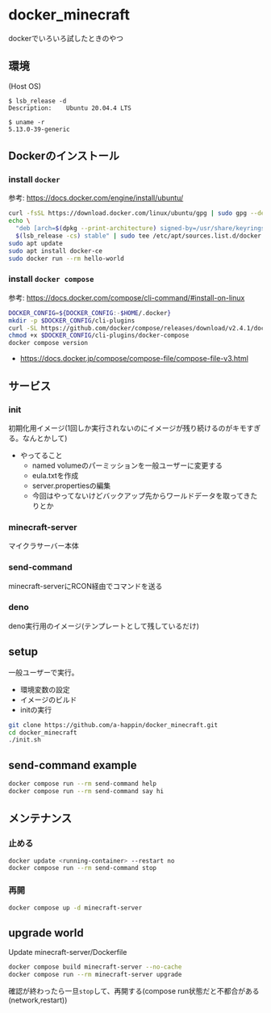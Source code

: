 docker_minecraft
==

dockerでいろいろ試したときのやつ

## 環境

(Host OS)

```console
$ lsb_release -d
Description:	Ubuntu 20.04.4 LTS

$ uname -r
5.13.0-39-generic
```

## Dockerのインストール

### install `docker`

参考: https://docs.docker.com/engine/install/ubuntu/

```sh
curl -fsSL https://download.docker.com/linux/ubuntu/gpg | sudo gpg --dearmor -o /usr/share/keyrings/docker-archive-keyring.gpg
echo \
  "deb [arch=$(dpkg --print-architecture) signed-by=/usr/share/keyrings/docker-archive-keyring.gpg] https://download.docker.com/linux/ubuntu \
  $(lsb_release -cs) stable" | sudo tee /etc/apt/sources.list.d/docker.list > /dev/null
sudo apt update
sudo apt install docker-ce
sudo docker run --rm hello-world
```

### install `docker compose`

参考: https://docs.docker.com/compose/cli-command/#install-on-linux

```sh
DOCKER_CONFIG=${DOCKER_CONFIG:-$HOME/.docker}
mkdir -p $DOCKER_CONFIG/cli-plugins
curl -SL https://github.com/docker/compose/releases/download/v2.4.1/docker-compose-linux-x86_64 -o $DOCKER_CONFIG/cli-plugins/docker-compose
chmod +x $DOCKER_CONFIG/cli-plugins/docker-compose
docker compose version
```

- https://docs.docker.jp/compose/compose-file/compose-file-v3.html

## サービス

### init

初期化用イメージ(1回しか実行されないのにイメージが残り続けるのがキモすぎる。なんとかして)

- やってること
  - named volumeのパーミッションを一般ユーザーに変更する
  - eula.txtを作成
  - server.propertiesの編集
  - 今回はやってないけどバックアップ先からワールドデータを取ってきたりとか

### minecraft-server

マイクラサーバー本体

### send-command

minecraft-serverにRCON経由でコマンドを送る

### deno

deno実行用のイメージ(テンプレートとして残しているだけ)


## setup

一般ユーザーで実行。

- 環境変数の設定
- イメージのビルド
- initの実行

```sh
git clone https://github.com/a-happin/docker_minecraft.git
cd docker_minecraft
./init.sh
```

## send-command example

```sh
docker compose run --rm send-command help
docker compose run --rm send-command say hi
```


## メンテナンス

### 止める
```sh
docker update <running-container> --restart no
docker compose run --rm send-command stop
```

### 再開
```sh
docker compose up -d minecraft-server
```

## upgrade world

Update minecraft-server/Dockerfile

```sh
docker compose build minecraft-server --no-cache
docker compose run --rm minecraft-server upgrade
```

確認が終わったら一旦`stop`して、再開する(compose run状態だと不都合がある(network,restart))
